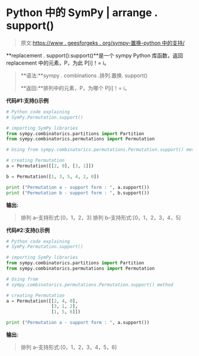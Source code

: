 # Python 中的 SymPy | arrange . support()

> 原文:[https://www . geesforgeks . org/sympy-置换-python 中的支持/](https://www.geeksforgeeks.org/sympy-permutation-support-in-python/)

**replacement . support():support()**是一个 sympy Python 库函数，返回 replacement 中的元素，P，为此 P[i]！= i。

> **语法:**sympy . combinations .排列.置换. support()
> 
> **返回:**排列中的元素，P，为哪个 P[i]！= i。

**代码#1:支持()示例**

```py
# Python code explaining
# SymPy.Permutation.support()

# importing SymPy libraries
from sympy.combinatorics.partitions import Partition
from sympy.combinatorics.permutations import Permutation

# Using from sympy.combinatorics.permutations.Permutation.support() method 

# creating Permutation
a = Permutation([[2, 0], [3, 1]])

b = Permutation([1, 3, 5, 4, 2, 0])

print ("Permutation a - support form : ", a.support())
print ("Permutation b - support form : ", b.support())
```

**输出:**

> 排列 a–支持形式:[0，1，2，3]
> 排列 b–支持形式:[0，1，2，3，4，5]

**代码#2:支持()示例**

```py
# Python code explaining
# SymPy.Permutation.support()

# importing SymPy libraries
from sympy.combinatorics.partitions import Partition
from sympy.combinatorics.permutations import Permutation

# Using from 
# sympy.combinatorics.permutations.Permutation.support() method 

# creating Permutation
a = Permutation([[2, 4, 0], 
                 [3, 1, 2],
                 [1, 5, 6]])

print ("Permutation a - support form : ", a.support())
```

**输出:**

> 排列 a–支持形式:[0，1，2，3，4，5，6]